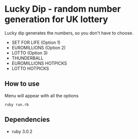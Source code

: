 # Lucky Dip - random number generation for UK lottery

Lucky dip generates the numbers, so you don't have to choose.
- SET FOR LIFE (Option 1)
- EUROMILLIONS (Option 2)
- LOTTO (Option 3)
- THUNDERBALL
- EUROMILLIONS HOTPICKS
- LOTTO HOTPICKS

## How to use

Menu will appear with all the options
```shell
ruby run.rb
```

## Dependencies 

- ruby 3.0.2